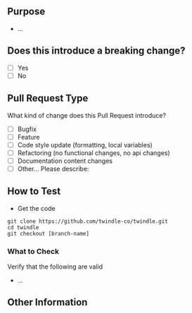## Purpose

<!-- Describe the intention of the changes being proposed. What problem does it solve or functionality does it add? -->

- ...

## Does this introduce a breaking change?

<!-- Mark one with an "x". -->

- [ ] Yes
- [ ] No

## Pull Request Type

What kind of change does this Pull Request introduce?

<!-- Please check the one that applies to this PR using "x". -->

- [ ] Bugfix
- [ ] Feature
- [ ] Code style update (formatting, local variables)
- [ ] Refactoring (no functional changes, no api changes)
- [ ] Documentation content changes
- [ ] Other... Please describe:

## How to Test

<!-- please provide details how to manually test the changes being implemented when applicable -->

- Get the code

```
git clone https://github.com/twindle-co/twindle.git
cd twindle
git checkout [branch-name]
```

### What to Check

Verify that the following are valid

- ...

## Other Information

<!-- Add any other helpful information that may be needed here. -->